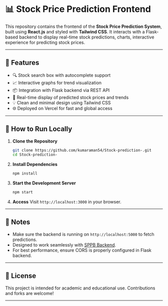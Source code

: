 
# 📊 Stock Price Prediction Frontend

This repository contains the frontend of the **Stock Price Prediction System**, built using **React.js** and styled with **Tailwind CSS**. It interacts with a Flask-based backend to display real-time stock predictions, charts, interactive experience for predicting stock prices.

---



## 🚀 Features

- 🔍 Stock search box with autocomplete support
- 📈 Interactive graphs for trend visualization
- 📦 Integration with Flask backend via REST API
- 🧾 Real-time display of predicted stock prices and trends
- 💡 Clean and minimal design using Tailwind CSS
- 🌐 Deployed on Vercel for fast and global access

---


<!-- ---

## 🌐 Live Demo

> The frontend is hosted at:  
> **🔗 [Stock Prediction UI](https://github.com/kumaraman54/Stock-prediction-)** -->
<!-- --- -->
## 🧪 How to Run Locally

1. **Clone the Repository**
   ```bash
   git clone https://github.com/kumaraman54/Stock-prediction-.git
   cd Stock-prediction-
   ```

2. **Install Dependencies**
   ```bash
   npm install
   ```

3. **Start the Development Server**
   ```bash
   npm start
   ```

4. **Access**
   Visit `http://localhost:3000` in your browser.

---


## 📌 Notes

- Make sure the backend is running on `http://localhost:5000` to fetch predictions.
- Designed to work seamlessly with [SPPB Backend](https://github.com/DhirajAgarwa/SPPB).
- For best performance, ensure CORS is properly configured in Flask backend.

---


## 📄 License

This project is intended for academic and educational use. Contributions and forks are welcome!

---